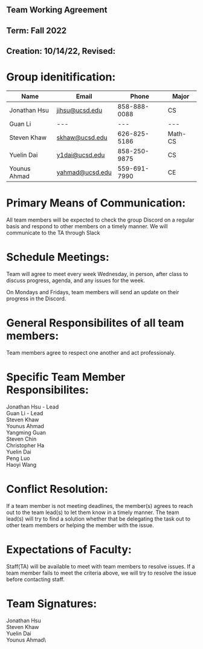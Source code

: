 ## Team Working Agreement
## Term: Fall 2022
## Creation: 10/14/22, Revised: 

# Group idenitification:
| Name | Email | Phone | Major |
|---|---|---|---|
| Jonathan Hsu | jihsu@ucsd.edu | 858-888-0088 | CS |
| Guan Li | --- | --- | --- |
| Steven Khaw | skhaw@ucsd.edu | 626-825-5186 | Math-CS |
| Yuelin Dai | y1dai@ucsd.edu | 858-250-9875 | CS |
| Younus Ahmad | yahmad@ucsd.edu | 559-691-7990 | CE |

# Primary Means of Communication:

All team members will be expected to check the group Discord on a regular basis and respond to  other members on a timely manner. We will communicate to the TA through Slack

# Schedule Meetings:

Team will agree to meet every week Wednesday, in person, after class to discuss progress, agenda, and any issues for the week. 

On Mondays and Fridays, team members will send an update on their progress in the Discord. 

# General Responsibilites of all team members:

Team members agree to respect one another and act professionaly.

# Specific Team Member Responsibilites:

Jonathan Hsu - Lead\
Guan Li - Lead\
Steven Khaw\
Younus Ahmad\
Yangming Guan\
Steven Chin\
Christopher Ha\
Yuelin Dai\
Peng Luo\
Haoyi Wang

# Conflict Resolution:

If a team member is not meeting deadlines, the member(s) agrees to reach out to the team lead(s) to let them know in a timely manner. The team lead(s) will try to find a solution whether that be delegating the task out to other team members or helping the member with the issue. 

# Expectations of Faculty:

Staff(TA) will be available to meet with team members to resolve issues. If a team member fails to meet the criteria above, we will try to resolve the issue before contacting staff. 

# Team Signatures:

Jonathan Hsu\
Steven Khaw\
Yuelin Dai\
Younus Ahmad\
